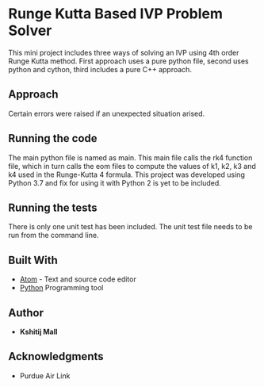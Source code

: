# Runge Kutta Based IVP Problem Solver
This mini project includes three ways of solving an IVP using 4th order Runge Kutta method. First approach uses a pure python file, second uses python and cython, third includes a pure C++ approach. 

## Approach

Certain errors were raised if an unexpected situation arised. 

## Running the code

The main python file is named as main. This main file calls the rk4 function file, which in turn calls the eom files to compute the values of k1, k2, k3 and k4 used in the Runge-Kutta 4 formula. This project was developed using Python 3.7 and fix for using it with Python 2 is yet to be included. 

## Running the tests

There is only one unit test has been included. The unit test file needs to be run from the command line.

## Built With

* [Atom](https://atom.io/) - Text and source code editor
* [Python](https://www.python.org/) Programming tool

## Author

* **Kshitij Mall**

## Acknowledgments

* Purdue Air Link

